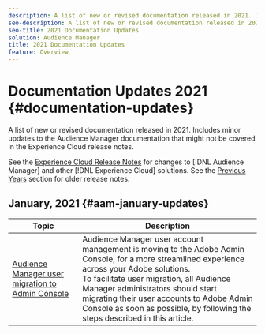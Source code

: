 ```yaml
---
description: A list of new or revised documentation released in 2021. Includes minor updates to the Audience Manager documentation that might not be covered in the Experience Cloud release notes.
seo-description: A list of new or revised documentation released in 2021. Includes minor updates to the Audience Manager documentation that might not be covered in the Experience Cloud release notes.
seo-title: 2021 Documentation Updates
solution: Audience Manager
title: 2021 Documentation Updates
feature: Overview
---
```


# Documentation Updates 2021 {#documentation-updates}

A list of new or revised documentation released in 2021. Includes minor updates to the Audience Manager documentation that might not be covered in the Experience Cloud release notes.

See the [Experience Cloud Release Notes](https://docs.adobe.com/content/help/en/release-notes/experience-cloud/current.html) for changes to [!DNL Audience Manager] and other [!DNL Experience Cloud] solutions. See the [Previous Years](../docs-updates/docs-2020.md) section for older release notes.

## January, 2021 {#aam-january-updates}

| Topic | Description |
|--- |----|
|[Audience Manager user migration to Admin Console](/help/using/features/administration/admin-console-migration.md)| Audience Manager user account management is moving to the Adobe Admin Console, for a more streamlined experience across your Adobe solutions. <br> To facilitate user migration, all Audience Manager administrators should start migrating their user accounts to Adobe Admin Console as soon as possible, by following the steps described in this article. |
